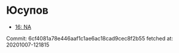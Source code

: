# Юсупов
- [16: NA](16.md)

Commit: 6cf4081a78e446aaf1c1ae6ac18cad9cec8f2b55
 fetched at: 20201007-121815
